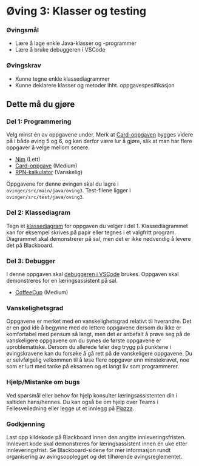 # Øving 3: Klasser og testing

### Øvingsmål

-   Lære å lage enkle Java-klasser og -programmer
-   Lære å bruke debuggeren i VSCode

### Øvingskrav

-   Kunne tegne enkle klassediagrammer
-   Kunne deklarere klasser og metoder ihht. oppgavespesifikasjon

## Dette må du gjøre

### Del 1: Programmering

Velg minst én av oppgavene under. Merk at [Card-oppgaven](./Card.md) bygges videre på i både øving 5 og 6, og kan derfor være lur å gjøre, slik at man har flere oppgaver å velge mellom senere.

-   [Nim](./Nim.md) (Lett)
-   [Card-oppgave](./Card.md) (Medium)
-   [RPN-kalkulator](./RPN.md) (Vanskelig)

Oppgavene for denne øvingen skal du lagre i `ovinger/src/main/java/oving3`. Test-filene ligger i `ovinger/src/test/java/oving3`.

### Del 2: Klassediagram

Tegn et [klassediagram](https://www.ntnu.no/wiki/display/tdt4100/Klassediagrammer) for oppgaven du velger i del 1. Klassediagrammet kan for eksempel skrives på papir eller tegnes i et valgfritt program. Diagrammet skal demonstrerer på sal, men det er ikke nødvendig å levere det på Blackboard.

### Del 3: Debugger

I denne oppgaven skal [debuggeren i VSCode](https://www.ntnu.no/wiki/pages/viewpage.action?pageId=235996724) brukes. Oppgaven skal demonstreres for en læringsassistent på sal.

-   [CoffeeCup](./CoffeeCup.md) (Medium)

### Vanskelighetsgrad

Oppgavene er merket med en vanskelighetsgrad relativt til hverandre. Det er en god idè å begynne med de lettere oppgavene dersom du ikke er komfortabel med pensum så langt, men det er anbefalt å prøve seg på de vanskeligere oppgavene om du synes de første oppgavene er uproblematiske. Dersom du allerede føler deg trygg på punktene i øvingskravene kan du forsøke å gå rett på de vanskeligere oppgavene. Du er selvfølgelig velkommen til å løse flere oppgaver enn minstekravet, noe som er lurt med tanke på eksamen og et langt liv som programmerer.

### Hjelp/Mistanke om bugs

Ved spørsmål eller behov for hjelp konsulter læringsassistenten din i saltiden hans/hennes. Du kan også be om hjelp over Teams i Fellesveiledning eller legge ut et innlegg på [Piazza](piazza.com/ntnu.no/spring2022/tdt4100).

### Godkjenning

Last opp kildekode på Blackboard innen den angitte innleveringsfristen. Innlevert kode skal demonstreres for læringsassistent innen én uke etter innleveringsfrist. Se Blackboard-sidene for mer informasjon rundt organisering av øvingsopplegget og det tilhørende øvingsreglementet.
